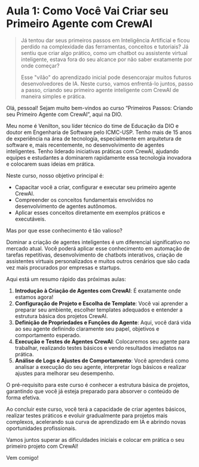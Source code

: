 # Aula 1: Como Você Vai Criar seu Primeiro Agente com CrewAI

> Já tentou dar seus primeiros passos em Inteligência Artificial e ficou perdido na complexidade das ferramentas, conceitos e tutoriais? Já sentiu que criar algo prático, como um chatbot ou assistente virtual inteligente, estava fora do seu alcance por não saber exatamente por onde começar?
>
> Esse "vilão" do aprendizado inicial pode desencorajar muitos futuros desenvolvedores de IA. Neste curso, vamos enfrentá-lo juntos, passo a passo, criando seu primeiro agente inteligente com CrewAI de maneira simples e prática.

Olá, pessoal! Sejam muito bem-vindos ao curso “Primeiros Passos: Criando seu Primeiro Agente com CrewAI”, aqui na DIO.

Meu nome é Venilton, sou líder técnico do time de Educação da DIO e doutor em Engenharia de Software pelo ICMC-USP. Tenho mais de 15 anos de experiência na área de tecnologia, especialmente em arquitetura de software e, mais recentemente, no desenvolvimento de agentes inteligentes. Tenho liderado iniciativas práticas com CrewAI, ajudando equipes e estudantes a dominarem rapidamente essa tecnologia inovadora e colocarem suas ideias em prática.

Neste curso, nosso objetivo principal é:

* Capacitar você a criar, configurar e executar seu primeiro agente CrewAI.
* Compreender os conceitos fundamentais envolvidos no desenvolvimento de agentes autônomos.
* Aplicar esses conceitos diretamente em exemplos práticos e executáveis.

Mas por que esse conhecimento é tão valioso?

Dominar a criação de agentes inteligentes é um diferencial significativo no mercado atual. Você poderá aplicar esse conhecimento em automação de tarefas repetitivas, desenvolvimento de chatbots interativos, criação de assistentes virtuais personalizados e muitos outros cenários que são cada vez mais procurados por empresas e startups.

Aqui está um resumo rápido das próximas aulas:

1. **Introdução à Criação de Agentes com CrewAI**: É exatamente onde estamos agora!
2. **Configuração de Projeto e Escolha de Template**: Você vai aprender a preparar seu ambiente, escolher templates adequados e entender a estrutura básica dos projetos CrewAI.
3. **Definição de Propriedades e Funções do Agente**: Aqui, você dará vida ao seu agente definindo claramente seu papel, objetivos e comportamento esperado.
4. **Execução e Testes de Agentes CrewAI**: Colocaremos seu agente para trabalhar, realizando testes básicos e vendo resultados imediatos na prática.
5. **Análise de Logs e Ajustes de Comportamento**: Você aprenderá como analisar a execução do seu agente, interpretar logs básicos e realizar ajustes para melhorar seu desempenho.

O pré-requisito para este curso é conhecer a estrutura básica de projetos, garantindo que você já esteja preparado para absorver o conteúdo de forma efetiva.

Ao concluir este curso, você terá a capacidade de criar agentes básicos, realizar testes práticos e evoluir gradualmente para projetos mais complexos, acelerando sua curva de aprendizado em IA e abrindo novas oportunidades profissionais.

Vamos juntos superar as dificuldades iniciais e colocar em prática o seu primeiro projeto com CrewAI!

Vem comigo!
